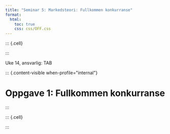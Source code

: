 ```yaml
---
title: "Seminar 5: Markedsteori: Fullkommen konkurranse"
format:
  html:
    toc: true
    css: css/OFF.css
---
```


::: {.cell}

:::


Uke 14, ansvarlig: TAB



::: {.content-visible when-profile="internal"}

# Oppgave 1: Fullkommen konkurranse

:::


::: {.cell}

:::

